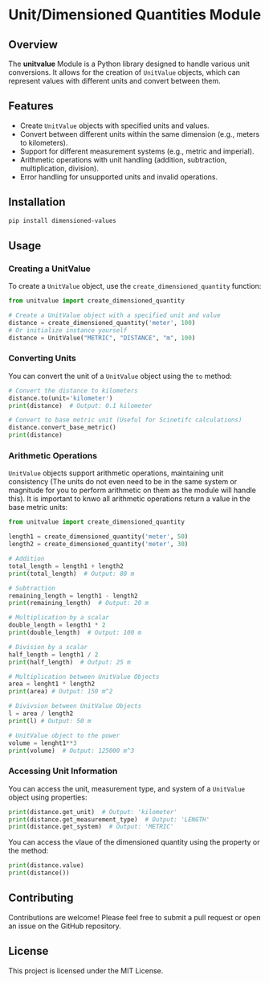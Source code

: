 # Unit/Dimensioned Quantities Module

## Overview

The **unitvalue** Module is a Python library designed to handle various unit conversions. It allows for the creation of `UnitValue` objects, which can represent values with different units and convert between them.

## Features

- Create `UnitValue` objects with specified units and values.
- Convert between different units within the same dimension (e.g., meters to kilometers).
- Support for different measurement systems (e.g., metric and imperial).
- Arithmetic operations with unit handling (addition, subtraction, multiplication, division).
- Error handling for unsupported units and invalid operations.

## Installation

```Powershell
pip install dimensioned-values
```

## Usage

### Creating a UnitValue

To create a `UnitValue` object, use the `create_dimensioned_quantity` function:

```python
from unitvalue import create_dimensioned_quantity

# Create a UnitValue object with a specified unit and value
distance = create_dimensioned_quantity('meter', 100)
# Or initialize instance yourself
distance = UnitValue("METRIC", "DISTANCE", "m", 100)
```

### Converting Units

You can convert the unit of a `UnitValue` object using the `to` method:

```python
# Convert the distance to kilometers
distance.to(unit='kilometer')
print(distance)  # Output: 0.1 kilometer

# Convert to base metric unit (Useful for Scinetifc calculations)
distance.convert_base_metric()
print(distance)
```

### Arithmetic Operations

`UnitValue` objects support arithmetic operations, maintaining unit consistency (The units do not even need to be in the same system or magnitude for you to perform arithmetic on them as the module will handle this). It is important to knwo all arithmetic operations return a value in the base metric units:

```python
from unitvalue import create_dimensioned_quantity

length1 = create_dimensioned_quantity('meter', 50)
length2 = create_dimensioned_quantity('meter', 30)

# Addition
total_length = length1 + length2
print(total_length)  # Output: 80 m

# Subtraction
remaining_length = length1 - length2
print(remaining_length)  # Output: 20 m

# Multiplication by a scalar
double_length = length1 * 2
print(double_length)  # Output: 100 m

# Division by a scalar
half_length = length1 / 2
print(half_length)  # Output: 25 m

# Multiplication between UnitValue Objects
area = lenght1 * length2
print(area) # Output: 150 m^2

# Divivsion between UnitValue Objects
l = area / length2
print(l) # Output: 50 m

# UnitValue object to the power
volume = lenght1**3
print(volume)  # Output: 125000 m^3
```

### Accessing Unit Information

You can access the unit, measurement type, and system of a `UnitValue` object using properties:

```python
print(distance.get_unit)  # Output: 'kilometer'
print(distance.get_measurement_type)  # Output: 'LENGTH'
print(distance.get_system)  # Output: 'METRIC'
```

You can access the vlaue of the dimensioned quantity using the property or the method:

```python
print(distance.value)
print(distance())
```

## Contributing

Contributions are welcome! Please feel free to submit a pull request or open an issue on the GitHub repository.

## License

This project is licensed under the MIT License.
